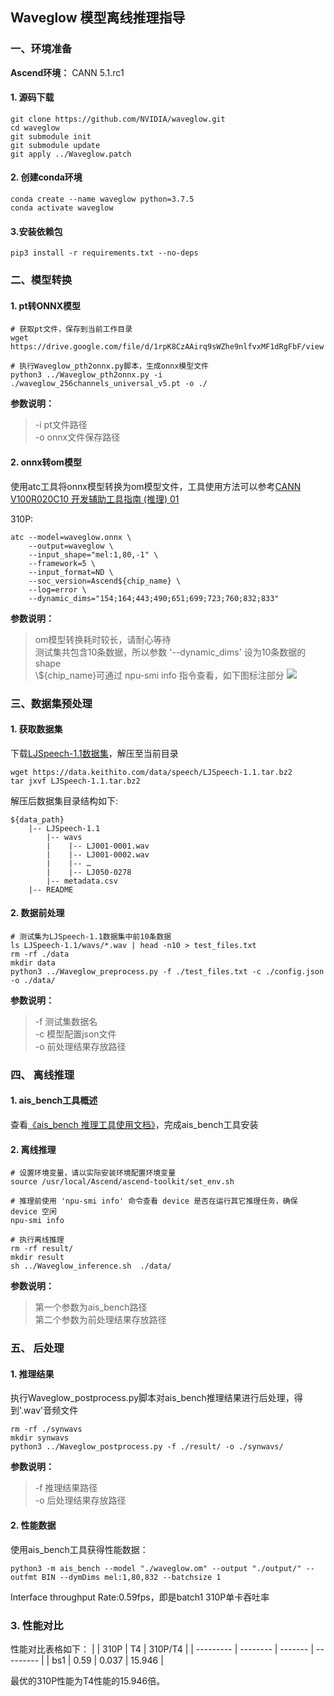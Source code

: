 ## Waveglow 模型离线推理指导

### 一、环境准备

**Ascend环境：** CANN 5.1.rc1

#### 1. 源码下载
```
git clone https://github.com/NVIDIA/waveglow.git
cd waveglow
git submodule init
git submodule update
git apply ../Waveglow.patch
```
#### 2. 创建conda环境
```
conda create --name waveglow python=3.7.5
conda activate waveglow
```
#### 3.安装依赖包
```
pip3 install -r requirements.txt --no-deps
```
### 二、模型转换

#### 1. pt转ONNX模型

```
# 获取pt文件，保存到当前工作目录
wget https://drive.google.com/file/d/1rpK8CzAAirq9sWZhe9nlfvxMF1dRgFbF/view 

# 执行Waveglow_pth2onnx.py脚本，生成onnx模型文件
python3 ../Waveglow_pth2onnx.py -i ./waveglow_256channels_universal_v5.pt -o ./
```
**参数说明：**
> -i pt文件路径  
> -o onnx文件保存路径

#### 2. onnx转om模型

使用atc工具将onnx模型转换为om模型文件，工具使用方法可以参考[CANN V100R020C10 开发辅助工具指南 (推理) 01](https://support.huawei.com/enterprise/zh/doc/EDOC1100164868?idPath=23710424%7C251366513%7C22892968%7C251168373)

310P:
```
atc --model=waveglow.onnx \
    --output=waveglow \
    --input_shape="mel:1,80,-1" \
    --framework=5 \
    --input_format=ND \
    --soc_version=Ascend${chip_name} \
    --log=error \
    --dynamic_dims="154;164;443;490;651;699;723;760;832;833"
```
**参数说明：**
> om模型转换耗时较长，请耐心等待  
> 测试集共包含10条数据，所以参数 '--dynamic_dims' 设为10条数据的shape  
> \\${chip\_name}可通过 npu-smi info 指令查看，如下图标注部分
![](https://gitee.com/ascend/ModelZoo-PyTorch/raw/master/ACL_PyTorch/images/310P3.png)  


### 三、数据集预处理
#### 1. 获取数据集
下载[LJSpeech-1.1数据集](https://data.keithito.com/data/speech/LJSpeech-1.1.tar.bz2)，解压至当前目录
```
wget https://data.keithito.com/data/speech/LJSpeech-1.1.tar.bz2
tar jxvf LJSpeech-1.1.tar.bz2
```
解压后数据集目录结构如下:
```
${data_path}
    |-- LJSpeech-1.1
        |-- wavs
        |    |-- LJ001-0001.wav
        |    |-- LJ001-0002.wav
        |    |-- …
        |    |-- LJ050-0278
        |-- metadata.csv
    |-- README
```
#### 2. 数据前处理
```
# 测试集为LJSpeech-1.1数据集中前10条数据
ls LJSpeech-1.1/wavs/*.wav | head -n10 > test_files.txt
rm -rf ./data
mkdir data
python3 ../Waveglow_preprocess.py -f ./test_files.txt -c ./config.json -o ./data/
```
**参数说明：**
> -f 测试集数据名  
> -c 模型配置json文件  
> -o 前处理结果存放路径
### 四、 离线推理
#### 1. ais_bench工具概述
查看[《ais_bench 推理工具使用文档》](https://gitee.com/ascend/tools/tree/master/ais-bench_workload/tool/ais_infer)，完成ais_bench工具安装

#### 2. 离线推理
```
# 设置环境变量，请以实际安装环境配置环境变量
source /usr/local/Ascend/ascend-toolkit/set_env.sh

# 推理前使用 'npu-smi info' 命令查看 device 是否在运行其它推理任务，确保 device 空闲
npu-smi info

# 执行离线推理
rm -rf result/
mkdir result
sh ../Waveglow_inference.sh  ./data/
```
**参数说明：**
>第一个参数为ais_bench路径  
>第二个参数为前处理结果存放路径  


### 五、 后处理
#### 1. 推理结果 
执行Waveglow_postprocess.py脚本对ais_bench推理结果进行后处理，得到'.wav'音频文件
```
rm -rf ./synwavs
mkdir synwavs
python3 ../Waveglow_postprocess.py -f ./result/ -o ./synwavs/
```
**参数说明：**
> -f 推理结果路径  
> -o 后处理结果存放路径  

#### 2. 性能数据
使用ais_bench工具获得性能数据：
```
python3 -m ais_bench --model "./waveglow.om" --output "./output/" --outfmt BIN --dymDims mel:1,80,832 --batchsize 1
```
Interface throughput Rate:0.59fps，即是batch1 310P单卡吞吐率  

### 3. 性能对比

性能对比表格如下：
|           |  310P    | T4        |  310P/T4  |
| --------- | -------- | -------   | --------- | 
| bs1       | 0.59 | 0.037  |  15.946   |

最优的310P性能为T4性能的15.946倍。

